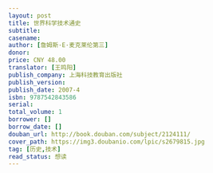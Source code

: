 ```yaml
---
layout: post
title: 世界科学技术通史
subtitle: 
casename: 
author: [詹姆斯·E·麦克莱伦第三]
donor: 
price: CNY 48.00
translator: [王鸣阳]
publish_company: 上海科技教育出版社
publish_version: 
publish_date: 2007-4
isbn: 9787542843586
serial: 
total_volume: 1
borrower: []
borrow_date: []
douban_url: http://book.douban.com/subject/2124111/
cover_path: https://img3.doubanio.com/lpic/s2679815.jpg
tag: [历史,技术]
read_status: 想读
---
```

